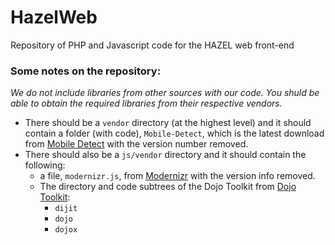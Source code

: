 # HazelWeb
Repository of PHP and Javascript code for the HAZEL web front-end

### Some notes on the repository:
*We do not include libraries from other sources with our code. You shuld be able to obtain the required libraries from their respective vendors.*
* There should be a `vendor` directory (at the highest level) and it should contain a folder (with code), `Mobile-Detect`, which is the latest download from [Mobile Detect](http://mobiledetect.net) with the version number removed.
* There should also be a `js/vendor` directory and it should contain the following:
  * a file, `modernizr.js`, from [Modernizr](http://modernizr.com) with the version info removed.
  * The directory and code subtrees of the Dojo Toolkit from [Dojo Toolkit](https://dojotoolkit.org):
    * `dijit`
    * `dojo`
    * `dojox`

